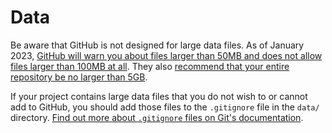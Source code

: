 # Data

Be aware that GitHub is not designed for large data files. As of January 2023, [GitHub will warn you about files larger than 50MB and does not allow files larger than 100MB at all](https://docs.github.com/en/repositories/working-with-files/managing-large-files/about-large-files-on-github#file-size-limits). They also [recommend that your entire repository be no larger than 5GB](https://docs.github.com/en/repositories/working-with-files/managing-large-files/about-large-files-on-github#repository-size-limits).

If your project contains large data files that you do not wish to or cannot add to GitHub, you should add those files to the `.gitignore` file in the `data/` directory. [Find out more about `.gitignore` files on Git's documentation](https://git-scm.com/docs/gitignore).
